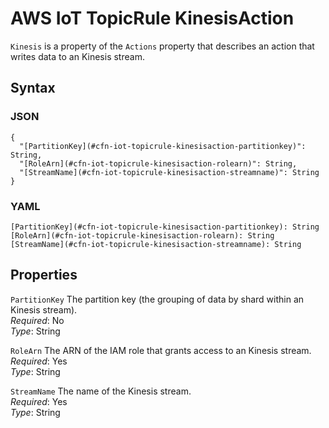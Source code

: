 # AWS IoT TopicRule KinesisAction<a name="aws-properties-iot-topicrule-kinesisaction"></a>

`Kinesis` is a property of the `Actions` property that describes an action that writes data to an Kinesis stream\.

## Syntax<a name="w4ab1c21c14e1454b5"></a>

### JSON<a name="aws-properties-iot-topicrule-kinesisaction-syntax.json"></a>

```
{
  "[PartitionKey](#cfn-iot-topicrule-kinesisaction-partitionkey)": String,
  "[RoleArn](#cfn-iot-topicrule-kinesisaction-rolearn)": String,
  "[StreamName](#cfn-iot-topicrule-kinesisaction-streamname)": String
}
```

### YAML<a name="aws-properties-iot-topicrule-kinesisaction-syntax.yaml"></a>

```
[PartitionKey](#cfn-iot-topicrule-kinesisaction-partitionkey): String
[RoleArn](#cfn-iot-topicrule-kinesisaction-rolearn): String
[StreamName](#cfn-iot-topicrule-kinesisaction-streamname): String
```

## Properties<a name="w4ab1c21c14e1454b7"></a>

`PartitionKey`  <a name="cfn-iot-topicrule-kinesisaction-partitionkey"></a>
The partition key \(the grouping of data by shard within an Kinesis stream\)\.  
*Required*: No  
*Type*: String

`RoleArn`  <a name="cfn-iot-topicrule-kinesisaction-rolearn"></a>
The ARN of the IAM role that grants access to an Kinesis stream\.  
*Required*: Yes  
*Type*: String

`StreamName`  <a name="cfn-iot-topicrule-kinesisaction-streamname"></a>
The name of the Kinesis stream\.  
*Required*: Yes  
*Type*: String